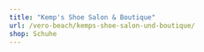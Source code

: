 ```yaml
---
title: "Kemp's Shoe Salon & Boutique"
url: /vero-beach/kemps-shoe-salon-und-boutique/
shop: Schuhe
---
```

